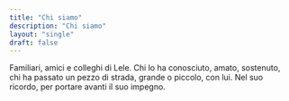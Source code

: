 ```yaml
---
title: "Chi siamo"
description: "Chi siamo"
layout: "single"
draft: false
---
```


Familiari, amici e colleghi di Lele. Chi lo ha conosciuto, amato, sostenuto, chi ha passato un pezzo di strada, grande o piccolo, con lui. Nel suo ricordo, per portare avanti il suo impegno.